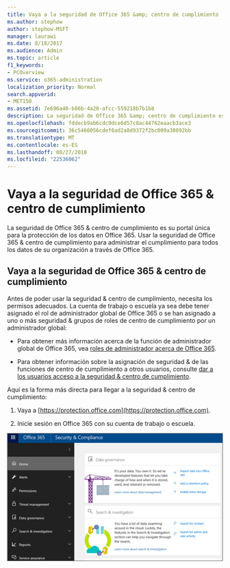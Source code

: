 ```yaml
---
title: Vaya a la seguridad de Office 365 &amp; centro de cumplimiento
ms.author: stephow
author: stephow-MSFT
manager: laurawi
ms.date: 8/18/2017
ms.audience: Admin
ms.topic: article
f1_keywords:
- PCOverview
ms.service: o365-administration
localization_priority: Normal
search.appverid:
- MET150
ms.assetid: 7e696a40-b86b-4a20-afcc-559218b7b1b8
description: La seguridad de Office 365 &amp; centro de cumplimiento es su portal única para la protección de los datos en Office 365. Usar la seguridad de Office 365 &amp; centro de cumplimiento para administrar el cumplimiento para todos los datos de su organización a través de Office 365.
ms.openlocfilehash: fddecb9ab6cdc9dce6d57c8ac44762eaacb3ace3
ms.sourcegitcommit: 36c5466056cdef6ad2a8d9372f2bc009a30892bb
ms.translationtype: MT
ms.contentlocale: es-ES
ms.lasthandoff: 08/27/2018
ms.locfileid: "22536062"
---
```

# <a name="go-to-the-office-365-security-amp-compliance-center"></a>Vaya a la seguridad de Office 365 &amp; centro de cumplimiento

La seguridad de Office 365 &amp; centro de cumplimiento es su portal única para la protección de los datos en Office 365. Usar la seguridad de Office 365 &amp; centro de cumplimiento para administrar el cumplimiento para todos los datos de su organización a través de Office 365.
  
## <a name="go-to-the-office-365-security-amp-compliance-center"></a>Vaya a la seguridad de Office 365 &amp; centro de cumplimiento

Antes de poder usar la seguridad &amp; centro de cumplimiento, necesita los permisos adecuados. La cuenta de trabajo o escuela ya sea debe tener asignado el rol de administrador global de Office 365 o se han asignado a uno o más seguridad &amp; grupos de roles de centro de cumplimiento por un administrador global:
  
- Para obtener más información acerca de la función de administrador global de Office 365, vea [roles de administrador acerca de Office 365](https://support.office.com/article/da585eea-f576-4f55-a1e0-87090b6aaa9d). 
    
- Para obtener información sobre la asignación de seguridad &amp; de las funciones de centro de cumplimiento a otros usuarios, consulte [dar a los usuarios acceso a la seguridad &amp; centro de cumplimiento](grant-access-to-the-security-and-compliance-center.md).
    
Aquí es la forma más directa para llegar a la seguridad &amp; centro de cumplimiento:
  
1. Vaya a [https://protection.office.com](https://protection.office.com).
    
2. Inicie sesión en Office 365 con su cuenta de trabajo o escuela.
    
![Seguridad de Office 365 &amp; página principal del centro de cumplimiento](media/f1d35324-ac44-4f59-96a7-b11767b43201.png)
  

